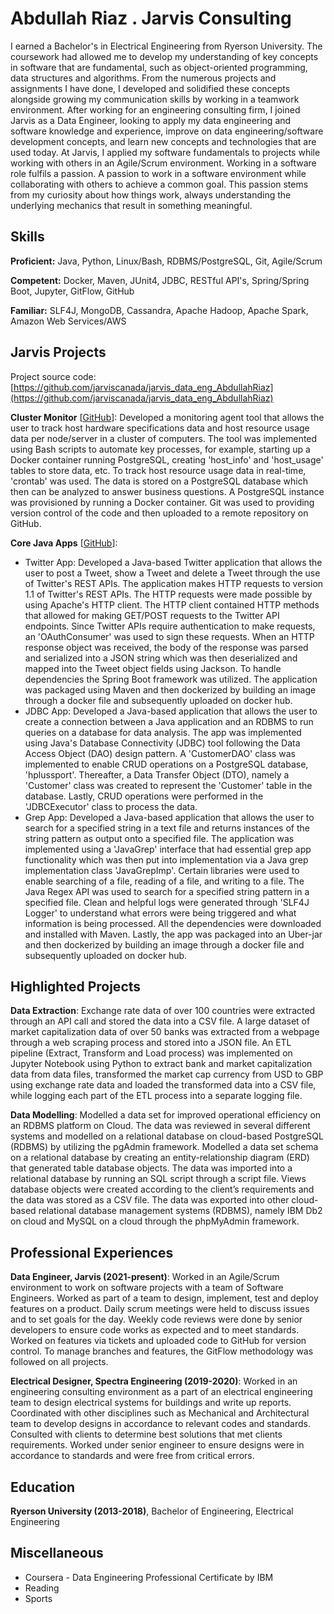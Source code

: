 # Abdullah Riaz . Jarvis Consulting

I earned a Bachelor's in Electrical Engineering from Ryerson University. The coursework had allowed me to develop my understanding of key concepts in software that are fundamental, such as object-oriented programming, data structures and algorithms. From the numerous projects and assignments I have done, I developed and solidified these concepts alongside growing my communication skills by working in a teamwork environment. After working for an engineering consulting firm, I joined Jarvis as a Data Engineer, looking to apply my data engineering and software knowledge and experience, improve on data engineering/software development concepts, and learn new concepts and technologies that are used today. At Jarvis, I applied my software fundamentals to projects while working with others in an Agile/Scrum environment. Working in a software role fulfils a passion. A passion to work in a software environment while collaborating with others to achieve a common goal. This passion stems from my curiosity about how things work, always understanding the underlying mechanics that result in something meaningful.

## Skills

**Proficient:** Java, Python, Linux/Bash, RDBMS/PostgreSQL, Git, Agile/Scrum

**Competent:** Docker, Maven, JUnit4, JDBC, RESTful API's, Spring/Spring Boot, Jupyter, GitFlow, GitHub

**Familiar:** SLF4J, MongoDB, Cassandra, Apache Hadoop, Apache Spark, Amazon Web Services/AWS

## Jarvis Projects

Project source code: [https://github.com/jarviscanada/jarvis_data_eng_AbdullahRiaz](https://github.com/jarviscanada/jarvis_data_eng_AbdullahRiaz)


**Cluster Monitor** [[GitHub](https://github.com/jarviscanada/jarvis_data_eng_AbdullahRiaz/tree/master/linux_sql)]: Developed a monitoring agent tool that allows the user to track host hardware specifications data and host resource usage data per node/server in a cluster of computers. The tool was implemented using Bash scripts to automate key processes, for example, starting up a Docker container running PostgreSQL, creating 'host_info' and 'host_usage' tables to store data, etc. To track host resource usage data in real-time, 'crontab' was used. The data is stored on a PostgreSQL database which then can be analyzed to answer business questions. A PostgreSQL instance was provisioned by running a Docker container. Git was used to providing version control of the code and then uploaded to a remote repository on GitHub.

**Core Java Apps** [[GitHub](https://github.com/jarviscanada/jarvis_data_eng_AbdullahRiaz/tree/master/core_java)]:
      
  - Twitter App: Developed a Java-based Twitter application that allows the user to post a Tweet, show a Tweet and delete a Tweet through the use of Twitter's REST APIs. The application makes HTTP requests to version 1.1 of Twitter's REST APIs. The HTTP requests were made possible by using Apache's HTTP client. The HTTP client contained HTTP methods that allowed for making GET/POST requests to the Twitter API endpoints. Since Twitter APIs require authentication to make requests, an 'OAuthConsumer' was used to sign these requests. When an HTTP response object was received, the body of the response was parsed and serialized into a JSON string which was then deserialized and mapped into the Tweet object fields using Jackson. To handle dependencies the Spring Boot framework was utilized. The application was packaged using Maven and then dockerized by building an image through a docker file and subsequently uploaded on docker hub.
  - JDBC App: Developed a Java-based application that allows the user to create a connection between a Java application and an RDBMS to run queries on a database for data analysis. The app was implemented using Java's Database Connectivity (JDBC) tool following the Data Access Object (DAO) design pattern. A 'CustomerDAO' class was implemented to enable CRUD operations on a PostgreSQL database, 'hplussport'. Thereafter, a Data Transfer Object (DTO), namely a 'Customer' class was created to represent the 'Customer' table in the database. Lastly, CRUD operations were performed in the 'JDBCExecutor' class to process the data.
  - Grep App: Developed a Java-based application that allows the user to search for a specified string in a text file and returns instances of the string pattern as output onto a specified file. The application was implemented using a 'JavaGrep' interface that had essential grep app functionality which was then put into implementation via a Java grep implementation class 'JavaGrepImp'. Certain libraries were used to enable searching of a file, reading of a file, and writing to a file. The Java Regex API was used to search for a specified string pattern in a specified file. Clean and helpful logs were generated through 'SLF4J Logger' to understand what errors were being triggered and what information is being processed. All the dependencies were downloaded and installed with Maven. Lastly, the app was packaged into an Uber-jar and then dockerized by building an image through a docker file and subsequently uploaded on docker hub.


## Highlighted Projects
**Data Extraction**: Exchange rate data of over 100 countries were extracted through an API call and stored the data into a CSV file. A large dataset of market capitalization data of over 50 banks was extracted from a webpage through a web scraping process and stored into a JSON file. An ETL pipeline (Extract, Transform and Load process) was implemented on Jupyter Notebook using Python to extract bank and market capitalization data from data files, transformed the market cap currency from USD to GBP using exchange rate data and loaded the transformed data into a CSV file, while logging each part of the ETL process into a separate logging file.

**Data Modelling**: Modelled a data set for improved operational efficiency on an RDBMS platform on Cloud. The data was reviewed in several different systems and modelled on a relational database on cloud-based PostgreSQL (RDBMS) by utilizing the pgAdmin framework. Modelled a data set schema on a relational database by creating an entity-relationship diagram (ERD) that generated table database objects. The data was imported into a relational database by running an SQL script through a script file. Views database objects were created according to the client’s requirements and the data was stored as a CSV file. The data was exported into other cloud-based relational database management systems (RDBMS), namely IBM Db2 on cloud and MySQL on a cloud through the phpMyAdmin framework.


## Professional Experiences

**Data Engineer, Jarvis (2021-present)**: Worked in an Agile/Scrum environment to work on software projects with a team of Software Engineers. Worked as part of a team to design, implement, test and deploy features on a product. Daily scrum meetings were held to discuss issues and to set goals for the day. Weekly code reviews were done by senior developers to ensure code works as expected and to meet standards. Worked on features via tickets and uploaded code to GitHub for version control. To manage branches and features, the GitFlow methodology was followed on all projects.

**Electrical Designer, Spectra Engineering (2019-2020)**: Worked in an engineering consulting environment as a part of an electrical engineering team to design electrical systems for buildings and write up reports. Coordinated with other disciplines such as Mechanical and Architectural team to develop designs in accordance to relevant codes and standards. Consulted with clients to determine best solutions that met clients requirements. Worked under senior engineer to ensure designs were in accordance to standards and were free from critical errors.


## Education
**Ryerson University (2013-2018)**, Bachelor of Engineering, Electrical Engineering


## Miscellaneous
- Coursera - Data Engineering Professional Certificate by IBM
- Reading
- Sports